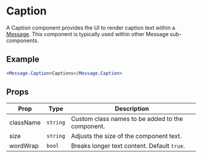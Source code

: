 # Caption

A Caption component provides the UI to render caption text within a [Message](./Message.md). This component is typically used within other Message sub-components.

## Example

```jsx
<Message.Caption>Captions</Message.Caption>
```

## Props

| Prop      | Type     | Description                                      |
| --------- | -------- | ------------------------------------------------ |
| className | `string` | Custom class names to be added to the component. |
| size      | `string` | Adjusts the size of the component text.          |
| wordWrap  | `bool`   | Breaks longer text content. Default `true`.      |
